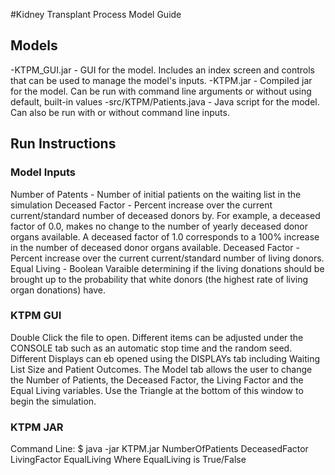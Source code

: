 #Kidney Transplant Process Model Guide

## Models

-KTPM_GUI.jar - GUI for the model.  Includes an index screen and controls that can be used to manage the model's inputs.
-KTPM.jar - Compiled jar for the model.  Can be run with command line arguments or without using default, built-in values
-src/KTPM/Patients.java - Java script for the model.  Can also be run with or without command line inputs.

## Run Instructions

### Model Inputs
Number of Patents - Number of initial patients on the waiting list in the simulation
Deceased Factor - Percent increase over the current current/standard number of deceased donors by.  For example, a deceased factor of 0.0, makes no change to the number of yearly deceased donor organs available.  A deceased factor of 1.0 corresponds to a 100% increase in the number of deceased donor organs available.
Deceased Factor - Percent increase over the current current/standard number of living donors.
Equal Living - Boolean Varaible determining if the living donations should be brought up to the probability that white donors (the highest rate of living organ donations) have.

### KTPM GUI 
Double Click the file to open.
Different items can be adjusted under the CONSOLE tab such as an automatic stop time and the random seed.  Different Displays can eb opened using the DISPLAYs tab including Waiting List Size and Patient Outcomes.  The Model tab allows the user to change the Number of Patients, the Deceased Factor, the Living Factor and the Equal Living variables.  Use the Triangle at the bottom of this window to begin the simulation.

### KTPM JAR
Command Line:
$ java -jar KTPM.jar NumberOfPatients DeceasedFactor LivingFactor EqualLiving
Where EqualLiving is True/False

